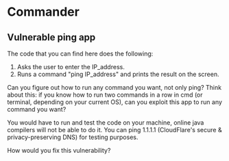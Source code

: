 # Commander
## Vulnerable ping app
The code that you can find here does the following:

1. Asks the user to enter the IP_address.
2. Runs a command "ping IP_address" and prints the result on the screen.

Can you figure out how to run any command you want, not only ping? Think about this: if you know how to run two commands in a row in cmd (or terminal, depending on your current OS), can you exploit this app to run any command you want?

You would have to run and test the code on your machine, online java compilers will not be able to do it. You can ping 1.1.1.1 (CloudFlare's secure & privacy-preserving DNS) for testing purposes.

How would you fix this vulnerability?
